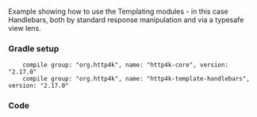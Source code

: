 Example showing how to use the Templating modules - in this case Handlebars, both by standard response manipulation and via a typesafe view lens.

### Gradle setup
```
    compile group: "org.http4k", name: "http4k-core", version: "2.17.0"
    compile group: "org.http4k", name: "http4k-template-handlebars", version: "2.17.0"
```

### Code
<script src="http://gist-it.appspot.com/https://github.com/http4k/http4k/blob/master/src/docs/cookbook/using_templates/example.kt"></script>
